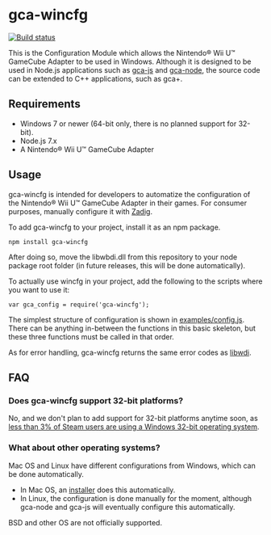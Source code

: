 # gca-wincfg

[![Build status](https://ci.appveyor.com/api/projects/status/py0lk9bq06axg2m8/branch/master?svg=true)](https://ci.appveyor.com/project/yonicstudios/gca-wincfg/branch/master)

This is the Configuration Module which allows the Nintendo&reg; Wii U&trade; GameCube Adapter to be used in Windows. Although it is designed to be used in Node.js applications such as [gca-js](https://github.com/YonicDev/gca-js) and [gca-node](https://github.com/YonicDev/gca-node), the source code can be extended to C++ applications, such as gca+. 

## Requirements
* Windows 7 or newer (64-bit only, there is no planned support for 32-bit).
* Node.js 7.x
* A Nintendo&reg; Wii U&trade; GameCube Adapter

## Usage
gca-wincfg is intended for developers to automatize the configuration of the Nintendo&reg; Wii U&trade; GameCube Adapter in their games. For consumer purposes, manually configure it with [Zadig](http://zadig.akeo.ie/).

To add gca-wincfg to your project, install it as an npm package.
```
npm install gca-wincfg
```

After doing so, move the libwbdi.dll from this repository to your node package root folder (in future releases, this will be done automatically).

To actually use wincfg in your project, add the following to the scripts where you want to use it:

```
var gca_config = require('gca-wincfg');
```

The simplest structure of configuration is shown in [examples/config.js](https://github.com/YonicDev/gca-wincfg/blob/master/examples/config.js). There can be anything in-between the functions in this basic skeleton, but these three functions must be called in that order.

As for error handling, gca-wincfg returns the same error codes as [libwdi](https://github.com/pbatard/libwdi).

##  FAQ

### Does gca-wincfg support 32-bit platforms?
No, and we don't plan to add support for 32-bit platforms anytime soon, as [less than 3% of Steam users are using a Windows 32-bit operating system](https://www.statista.com/statistics/265033/proportion-of-operating-systems-used-on-the-online-gaming-platform-steam/).

### What about other operating systems?
Mac OS and Linux have different configurations from Windows, which can be done automatically.
* In Mac OS, an [installer](https://forums.dolphin-emu.org/attachment.php?aid=13495) does this automatically.
* In Linux, the configuration is done manually for the moment, although gca-node and gca-js will eventually configure this automatically.

BSD and other OS are not officially supported.
